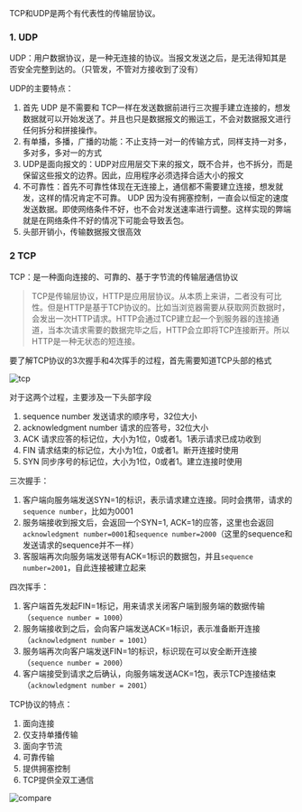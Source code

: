 TCP和UDP是两个有代表性的传输层协议。

### 1. UDP

UDP：用户数据协议，是一种无连接的协议。当报文发送之后，是无法得知其是否安全完整到达的。（只管发，不管对方接收到了没有）

UDP的主要特点：

1. 首先 UDP 是不需要和 TCP一样在发送数据前进行三次握手建立连接的，想发数据就可以开始发送了。并且也只是数据报文的搬运工，不会对数据报文进行任何拆分和拼接操作。
2. 有单播，多播，广播的功能：不止支持一对一的传输方式，同样支持一对多，多对多，多对一的方式
3. UDP是面向报文的：UDP对应用层交下来的报文，既不合并，也不拆分，而是保留这些报文的边界。因此，应用程序必须选择合适大小的报文
4. 不可靠性：首先不可靠性体现在无连接上，通信都不需要建立连接，想发就发，这样的情况肯定不可靠。 UDP 因为没有拥塞控制，一直会以恒定的速度发送数据。即使网络条件不好，也不会对发送速率进行调整。这样实现的弊端就是在网络条件不好的情况下可能会导致丢包。
5. 头部开销小，传输数据报文很高效

### 2 TCP

TCP：是一种面向连接的、可靠的、基于字节流的传输层通信协议

> TCP是传输层协议，HTTP是应用层协议。从本质上来讲，二者没有可比性。但是HTTP是基于TCP协议的。比如当浏览器需要从获取网页数据时，会发出一次HTTP请求。HTTP会通过TCP建立起一个到服务器的连接通道，当本次请求需要的数据完毕之后，HTTP会立即将TCP连接断开。所以HTTP是一种无状态的短连接。

要了解TCP协议的3次握手和4次挥手的过程，首先需要知道TCP头部的格式

![tcp](http://cdn.lznism.com/TCP%E5%8D%8F%E8%AE%AE%E5%A4%B4.png)

对于这两个过程，主要涉及一下头部字段

1. sequence number 发送请求的顺序号，32位大小
2. acknowledgment number 请求的应答号，32位大小
3. ACK 请求应答的标记位，大小为1位，0或者1。1表示请求已成功收到
4. FIN 请求结束的标记位，大小为1位，0或者1。断开连接时使用
5. SYN 同步序号的标记位，大小为1位，0或者1。建立连接时使用

三次握手：

1. 客户端向服务端发送SYN=1的标识，表示请求建立连接。同时会携带，请求的`sequence number`，比如为0001
2. 服务端接收到报文后，会返回一个SYN=1, ACK=1的应答，这里也会返回`acknowledgment number=0001`和`sequence number=2000`（这里的sequence和发送请求的sequence并不一样）
3. 客服端再次向服务端发送带有ACK=1标识的数据包，并且`sequence number=2001`，自此连接被建立起来

四次挥手：

1. 客户端首先发起FIN=1标记，用来请求关闭客户端到服务端的数据传输（`sequence number = 1000`）
2. 服务端接收到之后，会向客户端发送ACK=1标识，表示准备断开连接（`acknowledgment number = 1001`）
3. 服务端再次向客户端发送FIN=1的标识，标识现在可以安全断开连接（`sequence number = 2000`）
4. 客户端接受到请求之后确认，向服务端发送ACK=1包，表示TCP连接结束（`acknowledgment number = 2001`）

TCP协议的特点：

1. 面向连接
2. 仅支持单播传输
3. 面向字节流
4. 可靠传输
5. 提供拥塞控制
6. TCP提供全双工通信

![compare](http://cdn.lznism.com/20201221_01.png)